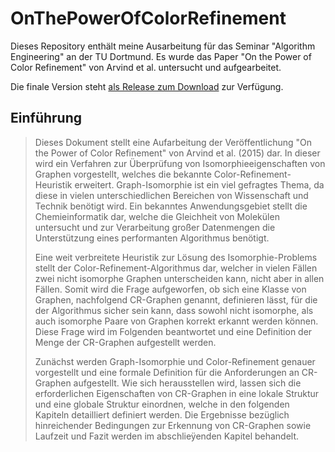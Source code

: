 # OnThePowerOfColorRefinement

Dieses Repository enthält meine Ausarbeitung für das Seminar "Algorithm Engineering" an der TU Dortmund.
Es wurde das Paper "On the Power of Color Refinement" von Arvind et al. untersucht und aufgearbeitet.

Die finale Version steht [als Release zum Download](https://github.com/florianluediger/OnThePowerOfColorRefinement/releases/tag/endergebnis) zur Verfügung.

## Einführung

>Dieses Dokument stellt eine Aufarbeitung der Veröffentlichung "On the Power of
>Color Refinement" von Arvind et al. (2015) dar. In dieser wird ein Verfahren zur
>Überprüfung von Isomorphieeigenschaften von Graphen vorgestellt, welches die bekannte
>Color-Refinement-Heuristik erweitert. Graph-Isomorphie ist ein viel gefragtes
>Thema, da diese in vielen unterschiedlichen Bereichen von Wissenschaft und Technik
>benötigt wird. Ein bekanntes Anwendungsgebiet stellt die Chemieinformatik
>dar, welche die Gleichheit von Molekülen untersucht und zur Verarbeitung großer
>Datenmengen die Unterstützung eines performanten Algorithmus benötigt.
>
>Eine weit verbreitete Heuristik zur Lösung des Isomorphie-Problems stellt der
>Color-Refinement-Algorithmus dar, welcher in vielen Fällen zwei nicht isomorphe
>Graphen unterscheiden kann, nicht aber in allen Fällen. Somit wird die Frage aufgeworfen,
>ob sich eine Klasse von Graphen, nachfolgend CR-Graphen genannt, definieren lässt,
>für die der Algorithmus sicher sein kann, dass sowohl nicht isomorphe,
>als auch isomorphe Paare von Graphen korrekt erkannt werden können. Diese Frage
>wird im Folgenden beantwortet und eine Definition der Menge der CR-Graphen
>aufgestellt werden.
>
>Zunächst werden Graph-Isomorphie und Color-Refinement genauer vorgestellt
>und eine formale Definition für die Anforderungen an CR-Graphen aufgestellt. Wie
>sich herausstellen wird, lassen sich die erforderlichen Eigenschaften von CR-Graphen
>in eine lokale Struktur und eine globale Struktur einordnen, welche in den folgenden
>Kapiteln detailliert definiert werden. Die Ergebnisse bezüglich hinreichender
>Bedingungen zur Erkennung von CR-Graphen sowie Laufzeit und Fazit werden im
>abschlieÿenden Kapitel behandelt.
